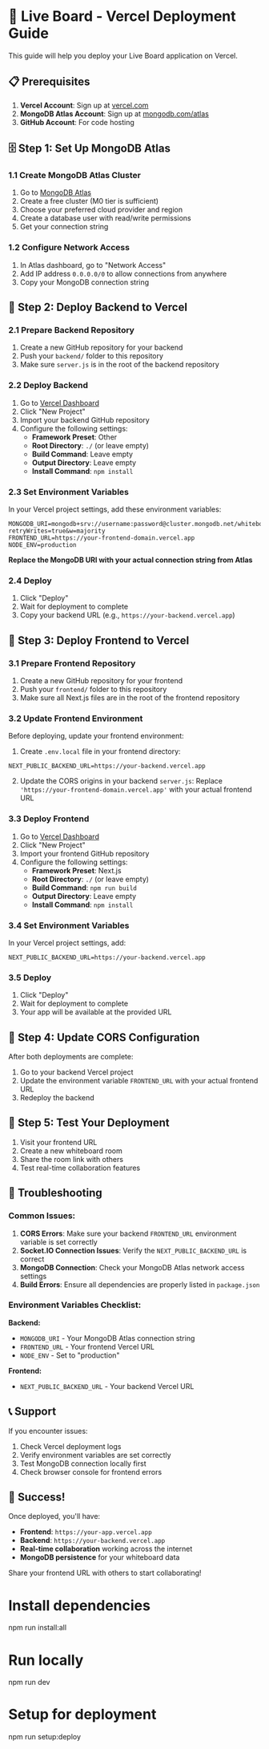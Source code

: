 # 🚀 Live Board - Vercel Deployment Guide

This guide will help you deploy your Live Board application on Vercel.

## 📋 Prerequisites

1. **Vercel Account**: Sign up at [vercel.com](https://vercel.com)
2. **MongoDB Atlas Account**: Sign up at [mongodb.com/atlas](https://mongodb.com/atlas)
3. **GitHub Account**: For code hosting

## 🗄️ Step 1: Set Up MongoDB Atlas

### 1.1 Create MongoDB Atlas Cluster
1. Go to [MongoDB Atlas](https://mongodb.com/atlas)
2. Create a free cluster (M0 tier is sufficient)
3. Choose your preferred cloud provider and region
4. Create a database user with read/write permissions
5. Get your connection string

### 1.2 Configure Network Access
1. In Atlas dashboard, go to "Network Access"
2. Add IP address `0.0.0.0/0` to allow connections from anywhere
3. Copy your MongoDB connection string

## 🔧 Step 2: Deploy Backend to Vercel

### 2.1 Prepare Backend Repository
1. Create a new GitHub repository for your backend
2. Push your `backend/` folder to this repository
3. Make sure `server.js` is in the root of the backend repository

### 2.2 Deploy Backend
1. Go to [Vercel Dashboard](https://vercel.com/dashboard)
2. Click "New Project"
3. Import your backend GitHub repository
4. Configure the following settings:
   - **Framework Preset**: Other
   - **Root Directory**: `./` (or leave empty)
   - **Build Command**: Leave empty
   - **Output Directory**: Leave empty
   - **Install Command**: `npm install`

### 2.3 Set Environment Variables
In your Vercel project settings, add these environment variables:
```
MONGODB_URI=mongodb+srv://username:password@cluster.mongodb.net/whiteboard?retryWrites=true&w=majority
FRONTEND_URL=https://your-frontend-domain.vercel.app
NODE_ENV=production
```

**Replace the MongoDB URI with your actual connection string from Atlas**

### 2.4 Deploy
1. Click "Deploy"
2. Wait for deployment to complete
3. Copy your backend URL (e.g., `https://your-backend.vercel.app`)

## 🎨 Step 3: Deploy Frontend to Vercel

### 3.1 Prepare Frontend Repository
1. Create a new GitHub repository for your frontend
2. Push your `frontend/` folder to this repository
3. Make sure all Next.js files are in the root of the frontend repository

### 3.2 Update Frontend Environment
Before deploying, update your frontend environment:

1. Create `.env.local` file in your frontend directory:
```
NEXT_PUBLIC_BACKEND_URL=https://your-backend.vercel.app
```

2. Update the CORS origins in your backend `server.js`:
Replace `'https://your-frontend-domain.vercel.app'` with your actual frontend URL

### 3.3 Deploy Frontend
1. Go to [Vercel Dashboard](https://vercel.com/dashboard)
2. Click "New Project"
3. Import your frontend GitHub repository
4. Configure the following settings:
   - **Framework Preset**: Next.js
   - **Root Directory**: `./` (or leave empty)
   - **Build Command**: `npm run build`
   - **Output Directory**: Leave empty
   - **Install Command**: `npm install`

### 3.4 Set Environment Variables
In your Vercel project settings, add:
```
NEXT_PUBLIC_BACKEND_URL=https://your-backend.vercel.app
```

### 3.5 Deploy
1. Click "Deploy"
2. Wait for deployment to complete
3. Your app will be available at the provided URL

## 🔄 Step 4: Update CORS Configuration

After both deployments are complete:

1. Go to your backend Vercel project
2. Update the environment variable `FRONTEND_URL` with your actual frontend URL
3. Redeploy the backend

## 🧪 Step 5: Test Your Deployment

1. Visit your frontend URL
2. Create a new whiteboard room
3. Share the room link with others
4. Test real-time collaboration features

## 🔧 Troubleshooting

### Common Issues:

1. **CORS Errors**: Make sure your backend `FRONTEND_URL` environment variable is set correctly
2. **Socket.IO Connection Issues**: Verify the `NEXT_PUBLIC_BACKEND_URL` is correct
3. **MongoDB Connection**: Check your MongoDB Atlas network access settings
4. **Build Errors**: Ensure all dependencies are properly listed in `package.json`

### Environment Variables Checklist:

**Backend:**
- `MONGODB_URI` - Your MongoDB Atlas connection string
- `FRONTEND_URL` - Your frontend Vercel URL
- `NODE_ENV` - Set to "production"

**Frontend:**
- `NEXT_PUBLIC_BACKEND_URL` - Your backend Vercel URL

## 📞 Support

If you encounter issues:
1. Check Vercel deployment logs
2. Verify environment variables are set correctly
3. Test MongoDB connection locally first
4. Check browser console for frontend errors

## 🎉 Success!

Once deployed, you'll have:
- **Frontend**: `https://your-app.vercel.app`
- **Backend**: `https://your-backend.vercel.app`
- **Real-time collaboration** working across the internet
- **MongoDB persistence** for your whiteboard data

Share your frontend URL with others to start collaborating!

# Install dependencies
npm run install:all

# Run locally
npm run dev

# Setup for deployment
npm run setup:deploy 